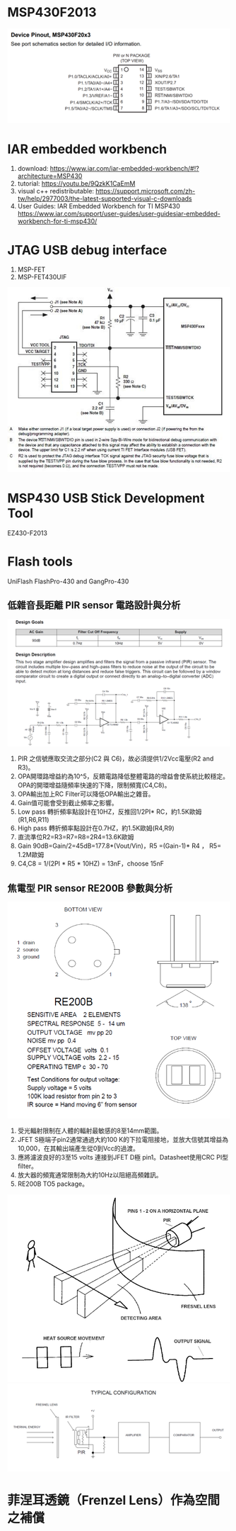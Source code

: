 # MSP430F2013
![image](image/pinout.png)
# IAR embedded workbench
 1. download: https://www.iar.com/iar-embedded-workbench/#!?architecture=MSP430
 2. tutorial: https://youtu.be/9QzkK1CaEmM
 3. visual c++ redistributable: https://support.microsoft.com/zh-tw/help/2977003/the-latest-supported-visual-c-downloads
 4. User Guides: IAR Embedded Workbench for TI MSP430 https://www.iar.com/support/user-guides/user-guidesiar-embedded-workbench-for-ti-msp430/
 
# JTAG USB debug interface
 1. MSP-FET
 2. MSP-FET430UIF
 
 ![image](image/MSP430_JTAG_2_wire_pinout.jpg)
# MSP430 USB Stick Development Tool
  EZ430-F2013
# Flash tools 
  UniFlash
  FlashPro-430 and GangPro-430
  
## 低雜音長距離 PIR sensor 電路設計與分析
 ![image](image/pir_low_pass.png)
 1. PIR 之信號應取交流之部分(C2 與 C6)，故必須提供1/2Vcc電壓(R2 and R3)。
 2. OPA開環路增益約為10^5，反饋電路降低整體電路的增益會使系統比較穩定。OPA的開環增益隨頻率快速的下降，限制頻寬(C4,C8)。
 3. OPA輸出加上RC Filter可以降低OPA輸出之雜音。
 4. Gain值可能會受到截止頻率之影響。
 5. Low pass 轉折頻率點設計在10HZ，反推回1/2PI* RC，約1.5K歐姆(R1,R6,R11)
 6. High pass 轉折頻率點設計在0.7HZ，約1.5K歐姆(R4,R9)
 7. 直流準位R2=R3=R7=R8=2R4=13.6K歐姆
 8. Gain 90dB=Gain/2=45dB=177.8*(Vout/Vin)，R5 =(Gain-1)* R4 ， R5= 1.2M歐姆
 9. C4,C8 = 1/(2PI * R5 * 10HZ) = 13nF，choose 15nF 
 
 ## 焦電型 PIR sensor RE200B 參數與分析
 ![image](image/RE200B_data.png)
 1. 受光輻射限制在人體的輻射最敏感的8至14mm範圍。
 2. JFET S極端子pin2通常通過大約100 K的下拉電阻接地，並放大信號其增益為10,000，在其輸出端產生從0到Vcc的過渡。
 3. 應將濾波良好的3至15 volts 連接到JFET D極 pin1。Datasheet使用CRC PI型filter。
 4. 放大器的頻寬通常限制為大約10Hz以阻絕高頻雜訊。
 5. RE200B TO5 package。
 
 ![image](image/RE200B_howto.png)
 ![image](image/RE200B_TYPICAL_CONFIGURATION.png)

 
 
 # 菲涅耳透鏡（Frenzel Lens）作為空間之補償
 
   
